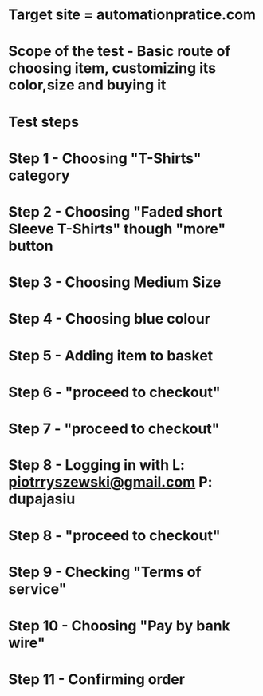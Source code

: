 # Target site =  automationpratice.com
# Scope of the test - Basic route of choosing item, customizing its color,size and buying it
#
# Test steps
# Step 1 - Choosing "T-Shirts" category
# Step 2 - Choosing "Faded short Sleeve T-Shirts" though "more" button
# Step 3 - Choosing Medium Size
# Step 4 - Choosing blue colour
# Step 5 - Adding item to basket
# Step 6 - "proceed to checkout"
# Step 7 - "proceed to checkout"
# Step 8 - Logging in with L: piotrryszewski@gmail.com P: dupajasiu
# Step 8 - "proceed to checkout"
# Step 9 - Checking "Terms of service"
# Step 10 - Choosing "Pay by bank wire"
# Step 11 - Confirming order

